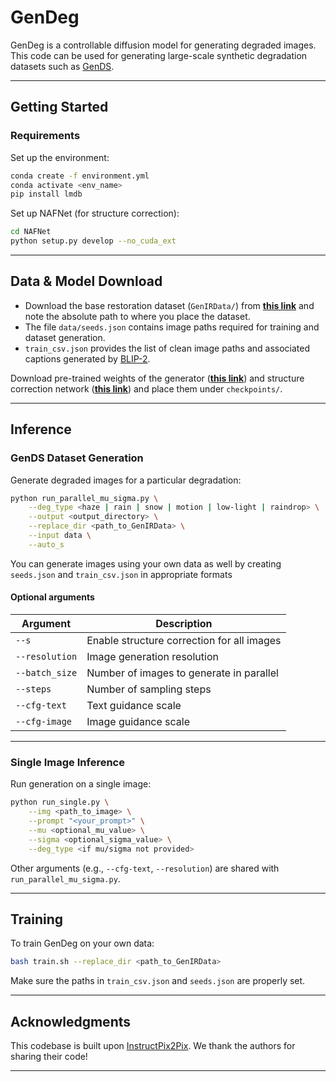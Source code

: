# GenDeg

GenDeg is a controllable diffusion model for generating degraded images. This code can be used for generating large-scale synthetic degradation datasets such as [GenDS](https://huggingface.co/datasets/Sudarshan2002/GenDS).

---

## Getting Started

### Requirements

Set up the environment:

```bash
conda create -f environment.yml
conda activate <env_name>
pip install lmdb
```

Set up NAFNet (for structure correction):

```bash
cd NAFNet
python setup.py develop --no_cuda_ext
```

---

## Data & Model Download

- Download the base restoration dataset (`GenIRData/`) from **[this link](https://livejohnshopkins-my.sharepoint.com/:u:/g/personal/sambasa2_jh_edu/ERKv9aDcj4BErJ8brU2oDn4BmIIiokwWitpHmBuiPtCfYQ?e=jiJZZg)** and note the absolute path to where you place the dataset.
- The file `data/seeds.json` contains image paths required for training and dataset generation.
- `train_csv.json` provides the list of clean image paths and associated captions generated by [BLIP-2](https://github.com/salesforce/LAVIS/tree/main/projects/blip2).

Download pre-trained weights of the generator (**[this link](https://livejohnshopkins-my.sharepoint.com/:u:/g/personal/sambasa2_jh_edu/EV8NY5aUDdNKo1SkvU92Fi8B2r53oS7pqlBmoyC5dVbLAQ?e=XhtfQk)**) and structure correction network (**[this link](https://livejohnshopkins-my.sharepoint.com/:u:/g/personal/sambasa2_jh_edu/EfAIJSa9JfxJvSng_a9Xcp4BTwUmggXBnr9u9Jj_omTnfA?e=HJUQOm)**) and place them under `checkpoints/`.

---

## Inference

### GenDS Dataset Generation

Generate degraded images for a particular degradation:

```bash
python run_parallel_mu_sigma.py \
    --deg_type <haze | rain | snow | motion | low-light | raindrop> \
    --output <output_directory> \
    --replace_dir <path_to_GenIRData> \
    --input data \
    --auto_s
```

You can generate images using your own data as well by creating `seeds.json` and `train_csv.json` in appropriate formats

#### Optional arguments

| Argument      | Description                                |
|---------------|--------------------------------------------|
| `--s`         | Enable structure correction for all images |
| `--resolution`| Image generation resolution                |
| `--batch_size`| Number of images to generate in parallel   |
| `--steps`     | Number of sampling steps                   |
| `--cfg-text`  | Text guidance scale                        |
| `--cfg-image` | Image guidance scale                       |

---

### Single Image Inference

Run generation on a single image:

```bash
python run_single.py \
    --img <path_to_image> \
    --prompt "<your_prompt>" \
    --mu <optional_mu_value> \
    --sigma <optional_sigma_value> \
    --deg_type <if mu/sigma not provided>
```

Other arguments (e.g., `--cfg-text`, `--resolution`) are shared with `run_parallel_mu_sigma.py`.

---

## Training

To train GenDeg on your own data:

```bash
bash train.sh --replace_dir <path_to_GenIRData>
```

Make sure the paths in `train_csv.json` and `seeds.json` are properly set.

---

## Acknowledgments

This codebase is built upon [InstructPix2Pix](https://github.com/timothybrooks/instruct-pix2pix). We thank the authors for sharing their code!

---
